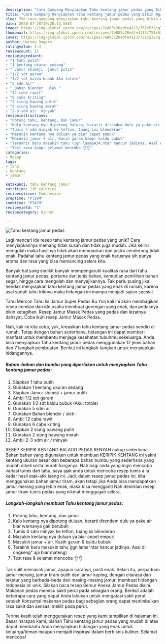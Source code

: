 ```yaml
---
description: "Cara Gampang Menyiapkan Tahu kentang jamur pedas yang Bikin Ngiler"
title: "Cara Gampang Menyiapkan Tahu kentang jamur pedas yang Bikin Ngiler"
slug: 780-cara-gampang-menyiapkan-tahu-kentang-jamur-pedas-yang-bikin-ngiler
date: 2020-07-28T19:20:13.550Z
image: https://img-global.cpcdn.com/recipes/7e885c20edfe4113/751x532cq70/tahu-kentang-jamur-pedas-foto-resep-utama.jpg
thumbnail: https://img-global.cpcdn.com/recipes/7e885c20edfe4113/751x532cq70/tahu-kentang-jamur-pedas-foto-resep-utama.jpg
cover: https://img-global.cpcdn.com/recipes/7e885c20edfe4113/751x532cq70/tahu-kentang-jamur-pedas-foto-resep-utama.jpg
author: Harvey Rogers
ratingvalue: 3.4
reviewcount: 11
recipeingredient:
- "1 tahu putih"
- "1 kentang ukuran sedang"
- " Jamur shimeji  jamur putih"
- "1/2 sdt garam"
- "1/2 sdt kaldu bubuk Aku totole"
- "5 sdm air"
- " Bahan blender  ulek "
- "12 cabe rawit"
- "6 cabe kriting"
- "2 siung bawang putih"
- "2 siung bawang merah"
- "2-3 sdm air  minyak"
recipeinstructions:
- "Potong tahu, kentang, dan jamur"
- "Kalo kentang nya dipotong duluan, berarti direndem dulu ya pake air biar warnanya gak berubah"
- "Tumis 4 sdm minyak ke teflon, tuang isi blenderan"
- "Masukin kentang nya duluan ya biar cepet empuk"
- "Masukin jamur + air. Kasih garam &amp; kaldu bubuk"
- "Terakhir baru masukin tahu (jgn lama&#34;ntar hancur jadinya. Asal di ongseng&#34; aja biar mateng)"
- "Test rasa &amp; selamat mencoba 👌👌"
categories:
- Resep
tags:
- tahu
- kentang
- jamur

katakunci: tahu kentang jamur 
nutrition: 116 calories
recipecuisine: Indonesian
preptime: "PT20M"
cooktime: "PT47M"
recipeyield: "1"
recipecategory: Dinner

---
```



![Tahu kentang jamur pedas](https://img-global.cpcdn.com/recipes/7e885c20edfe4113/751x532cq70/tahu-kentang-jamur-pedas-foto-resep-utama.jpg)

Lagi mencari ide resep tahu kentang jamur pedas yang unik? Cara menyiapkannya memang tidak susah dan tidak juga mudah. Jika keliru mengolah maka hasilnya tidak akan memuaskan dan justru cenderung tidak enak. Padahal tahu kentang jamur pedas yang enak harusnya sih punya aroma dan rasa yang bisa memancing selera kita.

Banyak hal yang sedikit banyak mempengaruhi kualitas rasa dari tahu kentang jamur pedas, pertama dari jenis bahan, kemudian pemilihan bahan segar, hingga cara mengolah dan menyajikannya. Tak perlu pusing jika hendak menyiapkan tahu kentang jamur pedas yang enak di rumah, karena asal sudah tahu triknya maka hidangan ini mampu menjadi sajian spesial.

Tahu Mercon Tahu Isi Jamur Super Pedas Bu Yun kali ini akan membagikan resep cemilan dan ide usaha membuat gorengan yang enak, dan pedasnya bikin ketagihan. Resep Jamur Masak Pedas yang pedas dan lezatnya dahsyat. Coba ikuti resep Jamur Masak Pedas.


Nah, kali ini kita coba, yuk, kreasikan tahu kentang jamur pedas sendiri di rumah. Tetap dengan bahan sederhana, hidangan ini dapat memberi manfaat untuk membantu menjaga kesehatan tubuhmu sekeluarga. Anda bisa menyiapkan Tahu kentang jamur pedas menggunakan 12 jenis bahan dan 7 langkah pembuatan. Berikut ini langkah-langkah untuk menyiapkan hidangannya.

<!--inarticleads1-->

##### Bahan-bahan dan bumbu yang diperlukan untuk menyiapkan Tahu kentang jamur pedas:

1. Siapkan 1 tahu putih
1. Gunakan 1 kentang ukuran sedang
1. Siapkan  Jamur shimeji + jamur putih
1. Ambil 1/2 sdt garam
1. Gunakan 1/2 sdt kaldu bubuk (Aku: totole)
1. Gunakan 5 sdm air
1. Gunakan  Bahan blender / ulek :
1. Ambil 12 cabe rawit
1. Gunakan 6 cabe kriting
1. Siapkan 2 siung bawang putih
1. Gunakan 2 siung bawang merah
1. Ambil 2-3 sdm air / minyak


RESEP KERIPIK KENTANG BALADO PEDAS RENYAH cukup sederhana. Bahan bahan yang digunakan untuk membuat KERIPIK KENTANG ini yakni kentang ukuran besar dan beberapa bahan bumbu yang sederhana yang mudah dibeli serta murah harganya. Nah bagi anda yang ingin mencoba variasi tumis dari tahu, saya ajak anda untuk mencoba resep tumis a la kadar hasil otak-atik iseng ini. Jadi, dalam resep jamur pedas ini, kita menggunakan bahan jamur tiram, akan tetapi jika Anda bisa mendapatkan jamur merang yang lebih enak, maka bisa mengganti Nah demikian resep jamur tiram tumis pedas yang nikmat menggugah selera. 

<!--inarticleads2-->

##### Langkah-langkah membuat Tahu kentang jamur pedas:

1. Potong tahu, kentang, dan jamur
1. Kalo kentang nya dipotong duluan, berarti direndem dulu ya pake air biar warnanya gak berubah
1. Tumis 4 sdm minyak ke teflon, tuang isi blenderan
1. Masukin kentang nya duluan ya biar cepet empuk
1. Masukin jamur + air. Kasih garam &amp; kaldu bubuk
1. Terakhir baru masukin tahu (jgn lama&#34;ntar hancur jadinya. Asal di ongseng&#34; aja biar mateng)
1. Test rasa &amp; selamat mencoba 👌👌


Tak sulit memasak jamur, apapun caranya, pasti enak. Selain itu, perpaduan jamur merang, jamur tiram putih dan jamur kuping, dengan citarasa dan tekstur yang berbeda-beda dari masing-masing jamur, membuat hidangan Indonesia ini unik. Silakan baca resep Semur Aneka Jamur Pedas disini. Makanan pedas memicu sakit perut pada sebagian orang. Berikut adalah beberapa cara yang dapat Anda lakukan untuk mengatasi sakit perut setelah Konsumsi makanan pedas bagi sebagian orang dapat menimbulkan rasa sakit dan sensasi melilit pada perut. 

Terima kasih telah menggunakan resep yang kami tampilkan di halaman ini. Besar harapan kami, olahan Tahu kentang jamur pedas yang mudah di atas dapat membantu Anda menyiapkan hidangan yang enak untuk keluarga/teman maupun menjadi inspirasi dalam berbisnis kuliner. Selamat mencoba!
